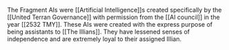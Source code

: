 The Fragment AIs were [[Artificial Intelligence]]s created specifically by the [[United Terran Governance]] with permission from the [[AI council]] in the year [[2532 TMY]]. These AIs were created with the express purpose of being assistants to [[The Illians]]. They have lessened senses of independence and are extremely loyal to their assigned Illian.


